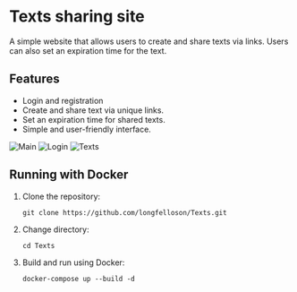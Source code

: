 # Texts sharing site
A simple website that allows users to create and share texts via links. Users can also set an expiration time for the text.

## Features
* Login and registration
* Create and share text via unique links.
* Set an expiration time for shared texts.
* Simple and user-friendly interface.

![Main](https://i.imgur.com/JlPY77W.png)
![Login](https://i.imgur.com/vcBGc8l.png)
![Texts](https://i.imgur.com/egCWzrT.png)

## Running with Docker
1) Clone the repository:

    ```git clone https://github.com/longfelloson/Texts.git```

2) Change directory:

    ```cd Texts```

3) Build and run using Docker:

    ```docker-compose up --build -d```